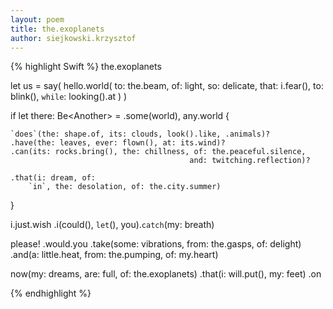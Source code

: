 ```yaml
---
layout: poem
title: the.exoplanets
author: siejkowski.krzysztof
---
```


{% highlight Swift %}
the.exoplanets

let us = say(
    hello.world(
        to: the.beam, of: light,
        so: delicate,
        that: i.fear(), to: blink(), `while`: looking().at
    )
)

if let there: Be<Another<World>> = 
    .some(world), any.world {
    
    `does`(the: shape.of, its: clouds, look().like, .animals)?
    .have(the: leaves, ever: flown(), at: its.wind)?
    .can(its: rocks.bring(), the: chillness, of: the.peaceful.silence, 
                                            and: twitching.reflection)?
        
    .that(i: dream, of: 
        `in`, the: desolation, of: the.city.summer)
}

i.just.wish
    .i(could(), `let`(), you).`catch`(my: breath)

please!
    .would.you
    .take(some: vibrations, 
        from: the.gasps, of: delight)
    .and(a: little.heat, 
        from: the.pumping, 
        of: my.heart)

now(my: dreams, are: full, of: the.exoplanets)
    .that(i: will<never>.put(), my: feet)
    .on

{% endhighlight %}
